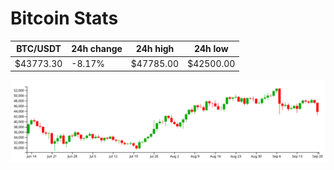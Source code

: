 # Bitcoin Stats

BTC/USDT|24h change|24h high|24h low|
|---|---|---|---|
|$43773.30|-8.17%|$47785.00|$42500.00|

<img src="./chart.svg">
